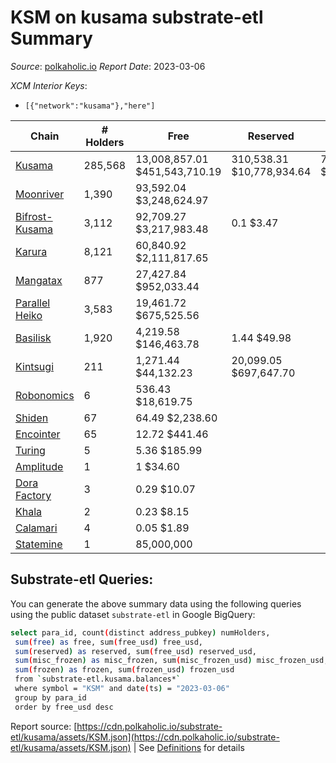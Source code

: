# KSM on kusama substrate-etl Summary

_Source_: [polkaholic.io](https://polkaholic.io) *Report Date*: 2023-03-06


*XCM Interior Keys*:
* `[{"network":"kusama"},"here"]`


| Chain | # Holders | Free | Reserved | Misc Frozen | Frozen | Price | AssetID |
| ----- | --------- | ---- | -------- | ----------- | ------ | ----- | ------- |
| [Kusama](/kusama/0-kusama) | 285,568 | 13,008,857.01 $451,543,710.19 | 310,538.31 $10,778,934.64 | 7,936,998.26  $275,497,043.22 | 7,587,050.57 $263,350,190.03 | $34.71 | `{"Token":"KSM"}` |
| [Moonriver](/kusama/2023-moonriver) | 1,390 | 93,592.04 $3,248,624.97 |   |    |   | $34.71 | `{"Token":"42259045809535163221576417993425387648"}` |
| [Bifrost-Kusama](/kusama/2001-bifrost-ksm) | 3,112 | 92,709.27 $3,217,983.48 | 0.1 $3.47 |    |   | $34.71 | `{"Token":"KSM"}` |
| [Karura](/kusama/2000-karura) | 8,121 | 60,840.92 $2,111,817.65 |   |    |   | $34.71 | `{"Token":"KSM"}` |
| [Mangatax](/kusama/2110-mangatax) | 877 | 27,427.84 $952,033.44 |   |    |   | $34.71 | `{"Token":"4"}` |
| [Parallel Heiko](/kusama/2085-parallel-heiko) | 3,583 | 19,461.72 $675,525.56 |   |    |   | $34.71 | `{"Token":"100"}` |
| [Basilisk](/kusama/2090-basilisk) | 1,920 | 4,219.58 $146,463.78 | 1.44 $49.98 |    |   | $34.71 | `{"Token":"1"}` |
| [Kintsugi](/kusama/2092-kintsugi) | 211 | 1,271.44 $44,132.23 | 20,099.05 $697,647.70 |    |   | $34.71 | `{"Token":"KSM"}` |
| [Robonomics](/kusama/2048-robonomics) | 6 | 536.43 $18,619.75 |   |    |   | $34.71 | `{"Token":"4294967295"}` |
| [Shiden](/kusama/2007-shiden) | 67 | 64.49 $2,238.60 |   |    |   | $34.71 | `{"Token":"340282366920938463463374607431768211455"}` |
| [Encointer](/kusama/1001-encointer) | 65 | 12.72 $441.46 |   |    |   | $34.71 | `{"Token":"KSM"}` |
| [Turing](/kusama/2114-turing) | 5 | 5.36 $185.99 |   |    |   | $34.71 | `{"Token":"1"}` |
| [Amplitude](/kusama/2124-amplitude) | 1 | 1 $34.60 |   |    |   | $34.71 | `{"XCM":"KSM"}` |
| [Dora Factory](/kusama/2115-dorafactory) | 3 | 0.29 $10.07 |   |    |   | $34.71 | `{"Token":"KSM"}` |
| [Khala](/kusama/2004-khala) | 2 | 0.23 $8.15 |   |    |   | $34.71 | `{"Token":"0"}` |
| [Calamari](/kusama/2084-calamari) | 4 | 0.05 $1.89 |   |    |   | $34.71 | `{"Token":"12"}` |
| [Statemine](/kusama/1000-statemine) | 1 | 85,000,000  |   |    |   |  | `{"Token":"1234"}` |

## Substrate-etl Queries:
You can generate the above summary data using the following queries using the public dataset `substrate-etl` in Google BigQuery:
```bash
select para_id, count(distinct address_pubkey) numHolders, 
 sum(free) as free, sum(free_usd) free_usd,
 sum(reserved) as reserved, sum(free_usd) reserved_usd,
 sum(misc_frozen) as misc_frozen, sum(misc_frozen_usd) misc_frozen_usd,
 sum(frozen) as frozen, sum(frozen_usd) frozen_usd
 from `substrate-etl.kusama.balances*` 
 where symbol = "KSM" and date(ts) = "2023-03-06"
 group by para_id
 order by free_usd desc
```


Report source: [https://cdn.polkaholic.io/substrate-etl/kusama/assets/KSM.json](https://cdn.polkaholic.io/substrate-etl/kusama/assets/KSM.json) | See [Definitions](/DEFINITIONS.md) for details
